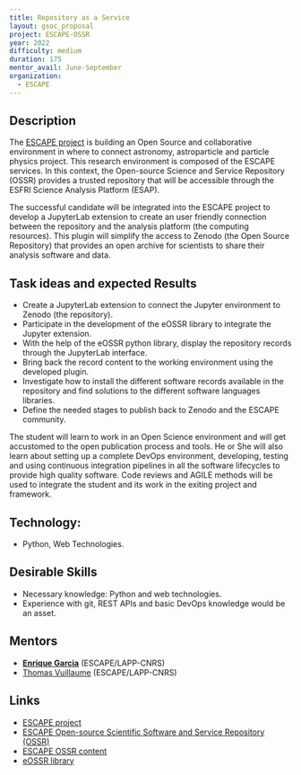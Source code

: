 ```yaml
---
title: Repository as a Service
layout: gsoc_proposal
project: ESCAPE-OSSR
year: 2022
difficulty: medium
duration: 175
mentor_avail: June-September
organization:
  - ESCAPE
---
```


## Description

The [ESCAPE project](https://projectescape.eu/) is building an Open Source and
collaborative environment in where to connect astronomy, astroparticle and
particle physics project. This research environment is composed of the ESCAPE
services. In this context, the Open-source Science and Service Repository (OSSR)
provides a trusted repository that will be accessible through the ESFRI Science
Analysis Platform (ESAP).

The successful candidate will be integrated into the ESCAPE project to develop a
JupyterLab extension to create an user friendly connection between the
repository and the analysis platform (the computing resources). This plugin will
simplify the access to Zenodo (the Open Source Repository) that provides an open
archive for scientists to share their analysis software and data.

## Task ideas and expected Results

- Create a JupyterLab extension to connect the Jupyter environment to Zenodo
  (the repository).
- Participate in the development of the eOSSR library to integrate the Jupyter
  extension.
- With the help of the eOSSR python library, display the repository records
  through the JupyterLab interface.
- Bring back the record content to the working environment using the developed
  plugin.
- Investigate how to install the different software records available in the
  repository and find solutions to the different software languages libraries.
- Define the needed stages to publish back to Zenodo and the ESCAPE community.

The student will learn to work in an Open Science environment and will get
accustomed to the open publication process and tools. He or She will also learn
about setting up a complete DevOps environment, developing, testing and using
continuous integration pipelines in all the software lifecycles to provide high
quality software. Code reviews and AGILE methods will be used to integrate the
student and its work in the exiting project and framework.

## Technology:

- Python, Web Technologies.

## Desirable Skills

- Necessary knowledge: Python and web technologies.
- Experience with git, REST APIs and basic DevOps knowledge would be an asset.

## Mentors

- **[Enrique Garcia](mailto:garcia@lapp.in2p3.fr)** (ESCAPE/LAPP-CNRS)
- [Thomas Vuillaume](mailto:vuillaume@lapp.in2p3.fr) (ESCAPE/LAPP-CNRS)

## Links

- [ESCAPE project](https://projectescape.eu/about-us)
- [ESCAPE Open-source Scientific Software and Service Repository (OSSR)](http://purl.org/escape/ossr)
- [ESCAPE OSSR content](https://zenodo.org/communities/escape2020)
- [eOSSR library](https://gitlab.in2p3.fr/escape2020/wp3/eossr/)
